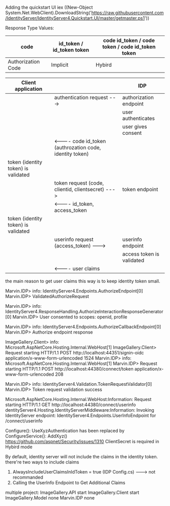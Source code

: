 Adding the quickstart UI
iex ((New-Object System.Net.WebClient).DownloadString('https://raw.githubusercontent.com/IdentityServer/IdentityServer4.Quickstart.UI/master/getmaster.ps1'))

Response Type Values: 

| code | id_token / id_token token | code id_token / code token / code id_token token |
| -- | -- | -- |
| Authorization Code | Implicit | Hybird |

|Client application ||IDP|
| -- | -- | -- |
||authentication request --->|authorization endpoint|
|||user authenticates|
|||user gives consent|
||<----	code id_token (authrozation code, identity token) |
|token (identity token) is validated|
||token request (code, clientid, clientsecret) --->| 	token endpoint
||<----	id_token, access_token
token (identity token) is validated|
||userinfo request (access_token) ---> | userinfo endpoint
|||access token is validated
||<----	user claims


the main reason to get user claims this way is to keep identity token small.	
	

Marvin.IDP> info: IdentityServer4.Endpoints.AuthorizeEndpoint[0]
Marvin.IDP>       ValidatedAuthorizeRequest

Marvin.IDP> info: IdentityServer4.ResponseHandling.AuthorizeInteractionResponseGenerator[0]
Marvin.IDP>       User consented to scopes: openid, profile

Marvin.IDP> info: IdentityServer4.Endpoints.AuthorizeCallbackEndpoint[0]
Marvin.IDP>       Authorize endpoint response

ImageGallery.Client> info: Microsoft.AspNetCore.Hosting.Internal.WebHost[1]
ImageGallery.Client>       Request starting HTTP/1.1 POST http://localhost:44351/signin-oidc application/x-www-form-urlencoded 1524
Marvin.IDP> info: Microsoft.AspNetCore.Hosting.Internal.WebHost[1]
Marvin.IDP>       Request starting HTTP/1.1 POST http://localhost:44380/connect/token application/x-www-form-urlencoded 208

Marvin.IDP> info: IdentityServer4.Validation.TokenRequestValidator[0]
Marvin.IDP>       Token request validation success

Microsoft.AspNetCore.Hosting.Internal.WebHost:Information: Request starting HTTP/1.1 GET http://localhost:44380/connect/userinfo  
dentityServer4.Hosting.IdentityServerMiddleware:Information: Invoking IdentityServer endpoint: IdentityServer4.Endpoints.UserInfoEndpoint for /connect/userinfo

Configure(): UseXyzAuthentication has been replaced by ConfigureService(): AddXyz()
https://github.com/aspnet/Security/issues/1310
ClientSecret is required in Hybird mode 

By default, identity server will not include the claims in the identity token.
there're two ways to include claims 
1. AlwaysIncludeUserClaimsInIdToken = true (IDP Config.cs)  ---> not recommanded
2. Calling the UserInfo Endpoint to Get Additional Claims

multiple project:
ImageGallery.API		start
ImageGallery.Client		start
ImageGallery.Model		none
Marvin.IDP				none